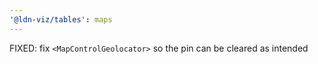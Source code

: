 ```yaml
---
'@ldn-viz/tables': maps
---
```


FIXED: fix `<MapControlGeolocator>` so the pin can be cleared as intended
